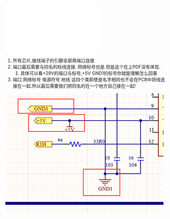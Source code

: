 ![一个简单的好原理图举例](assets/Schematic%20Prints%201.pdf)    

1. 所有芯片,接线端子的引脚全部用端口连接
2. 端口最后需要与同名的标线连接.      网络标号也是.但是这个在上PDF没有体现.
	1. 具体可以看+29V的端口与标号,+5V GND1的标号你就能理解怎么回事
3. 端口 网络标号 电源符号 地线 这四个类即使是名字相同也不会在PCB中将线连接在一起.所以最后需要我们把同名的在一个地方自己接在一起!

![看看这个例子](assets/截图_20231216184955.png)